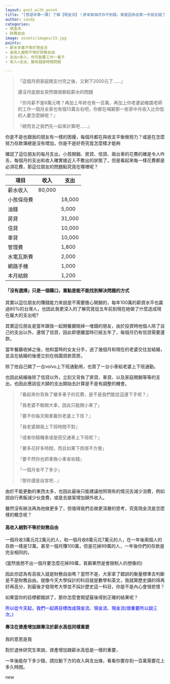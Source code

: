 ```yaml
---
layout: post_with_point
title: "[想退休第一課] 了解【現金流】！原來每個月存不到錢，都是因為從第一步就走錯了！"
author: sandy
categories:
- 現金流
- 財務自由
image: assets/images/15.jpg
points:
- 薪水多寡不等於現金流
- 高收入絕對不等於財務自由
- 支出>收入，你可能要工作一輩子
- 收入>支出，變有錢是時間問題

---
```

> 「這個月把家庭開支付完之後，又剩下2000元了......」
>
> 還沒月底朋友突然跟我聊起薪水的問題
>
> 『你月薪不是8萬元嗎？再加上年終也有一百萬，再加上你老婆幼稚園老師的工作一個月全家也有個13萬左右吧，你都在喊窮那一些家中月收入比你低的人要怎麼辦呢？』
>
> 『總而言之我們先一起來計算吧......』

你是不是也跟我的朋友有一樣的困擾，每個月都在與收支平衡做努力？或是在怎麼努力存款簿總是沒有增加，你是不是好奇究竟怎麼樣才能夠

確認了這位朋友的每月支出，小孩開銷、房貸、信貸、兩台車的花費的確是令人咋舌，每個月的支出和收入確實接近入不敷出的狀態了，但是看起來每一樣花費都是必須花費，那這位朋友的問題點究竟在哪裡呢？

| 項目 | 收入 | 支出 |
| --- | --- | --- |
| 薪水收入 | 80,000 |  |
| 小孩保母費 |  | 18,000 |
| 油錢 |  | 5,000 |
| 房貸 |  | 31,000 |
| 信貸 |  | 10,000 |
| 車貸 |  | 10,000 |
| 管理費 |  | 1,800 |
| 水電瓦斯費 |  | 2,000 |
| 網路手機 |  | 1,000 |
| 本月結餘 |  | 1,200 |

#### 「沒有選擇」只是一個藉口，重點是能不能找到解決問題的方式

其實以這位朋友的賺錢能力來說是不需要擔心開銷的，每年100萬的薪資水平也贏過80%的台灣人，也因此我更深入的了解究竟從五年前到現在她做了什麼造成現在龐大的支出呢?

其實這位朋友是當年跟我一起開餐廳賠掉一堆錢的朋友，由於投資時他個人除了自己的支出以外，還借了信貸，因此即便離當時已經五年了，每個月仍有信貸需要還款。

當年餐廳收掉之後，他和當時的女友分手，過了幾個月和現在的老婆交往並結婚，並且在結婚的後便立刻在桃園貸款買房。

除了他自己開了一台volvo上下班通勤用，也買了一台小車給老婆上下班通勤。

也因此結婚後除了信貸以外，立刻又背負了房貸、車貸、以及家庭開銷等等的支出，也因此應該從大額的支出開始去計算是不是有調整的機會。

> 『看起來你背負了蠻多車子的花費，是不是我們能從這邊下手呢？』
>
> 「我老婆不敢開大車，因此只能開小車了」
>
> 『要不你每天開車載你老婆上下班？』
>
> 「我老婆跟我上下班時間不對」
>
> 『或者你騎機車或是搭交通車上下班呢？』
>
> 「要多花好多時間，而且如果下雨很不方便」
>
> 『要不然你也把車換小車省些錢』
>
> 「一個月省不了多少」
>
> 『那你還是自宮吧...』

由於不能更動的東西太多，也因此最後只能建議他照現有的情況去減少消費，例如說自行煮飯減少伙食費，或是去接案增加額外收入。

雖然沒有辦法再為他做更多了，但值得我們去做更深層的思考，究竟現金流是怎麼樣的概念呢？

#### 高收入絕對不等於財務自由

一個月收3萬元花2萬元的人，和一個月收8萬元花7萬元的人，在一年後兩個人的存款一樣是12萬。甚至一個月賺100萬，但是花掉99萬的人，一年後你們的存款是完全相同的。

(當然我想不出一個月要怎麼花掉99萬，貧窮果然是會限制人的想像的)

因此你認為有高收入就是財務自由嗎？當然不是，大家拿了錯誤的衡量標準去判斷是不是財務自由。就像今天大學採計的科目就是數學和英文，我就算歷史讀的得再好再高分，到最後才發現考大學並不採計歷史這一科目，你是不是內心會很悲憤？

如果當你的目標都錯誤了，那你怎麼會期望最後得到正確的結果呢？

<font color="blue">所以從今天起，我們一起將目標改成現金流、現金流、現金流(很重要所以說三次。)</font>

#### 專注在資產增加跟專注於薪水高低同樣重要

我的意思是我

對於退休研究生來說，資產增加跟薪水高低是一樣的重要，

一年後能存下多少錢，請拉動下方的收入與支出條，看看你要存到一百萬需要花上多久時間。

<div class="info">new</div>